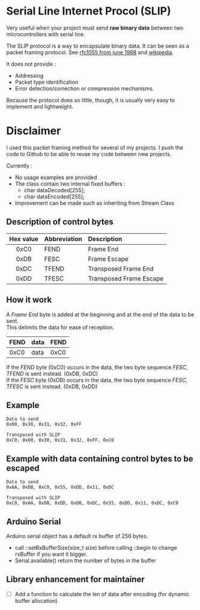 # Serial Line Internet Procol (SLIP)

Very useful when your project must send **raw binary data** between two microcontrollers with serial line.

The SLIP protocol is a way to encapsulate binary data.
It can be seen as a packet framing protocol. See [rfc1055 from june 1988](https://datatracker.ietf.org/doc/html/rfc1055) and [wikipedia](https://en.wikipedia.org/wiki/Serial_Line_Internet_Protocol).

It does not provide :
* Addressing
* Packet type identification
* Error detection/correction or compression mechanisms.
  
Because the protocol does so little, though, it is usually very easy to implement and lightweight.

# Disclaimer

I used this packet framing method for several of my projects. I push the code to Github to be able to reuse my code between new projects.

Currently :
- No usage examples are provided
- The class contain two internal fixed buffers :
  - char dataDecoded[255];
  - char dataEncoded[255];
- Improvement can be made such as inheriting from Stream Class

##  Description of control bytes

| Hex value | Abbreviation | Description             |
| :-------: | :----------- | :---------------------- |
|   0xC0    | FEND         | Frame End               |
|   0xDB    | FESC         | Frame Escape            |
|   0xDC    | TFEND        | Transposed Frame End    |
|   0xDD    | TFESC        | Transposed Frame Escape |

## How it work

A _Frame End_ byte is added at the beginning and at the end of the data to be sent.  
This delimits the data for ease of reception.

| FEND | data | FEND |
| ---- | ---- | ---- |
| 0xC0 | data | 0xC0 |

If the _FEND_ byte (0xC0) occurs in the data, the two byte sequence _FESC_, _TFEND_ is sent instead. (0xDB, 0xDC)  
If the _FESC_ byte (0xDB) occurs in the data, the two byte sequence _FESC_, _TFESC_ is sent instead. (0xDB, 0xDD)

## Example

```
Data to send
0x00, 0x30, 0x31, 0x32, 0xFF

Transposed with SLIP
0xC0, 0x00, 0x30, 0x31, 0x32, 0xFF, 0xC0
```
## Example with data containing control bytes to be escaped
```
Data to send
0xAA, 0xDB, 0xC0, 0x55, 0xDD, 0x11, 0xDC

Transposed with SLIP
0xC0, 0xAA, 0xDB, 0xDD, 0xDB, 0xDC, 0x55, 0xDD, 0x11, 0xDC, 0xC0
```



## Arduino Serial

Arduino serial object has a default rx buffer of 256 bytes.

- call ::setRxBufferSize(size_t size) before calling ::begin to change rxBuffer if you want it bigger.
- Serial.available() return the number of bytes in the buffer

## Library enhancement for maintainer
- [ ] Add a function to calculate the len of data after encoding (for dynamic buffer allocation)
